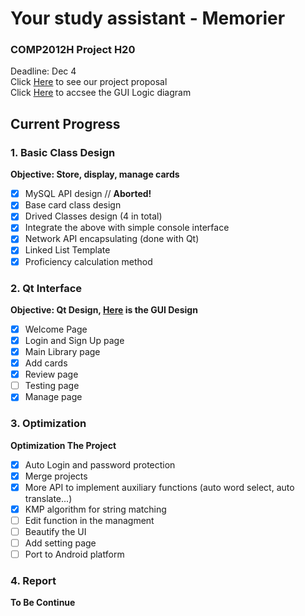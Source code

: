 # Your study assistant - Memorier
### COMP2012H Project H20
Deadline: Dec 4  
Click [Here](Proposal.md) to see our project proposal  
Click [Here](https://drive.google.com/file/d/1QqJLKz9xDS4XIAxSsNljEVxRXbxd51rZ/view?usp=sharing) to accsee the GUI Logic diagram

## Current Progress
### 1. Basic Class Design
**Objective: Store, display, manage cards**
- [x] MySQL API design // **Aborted!**
- [x] Base card class design 
- [x] Drived Classes design (4 in total)
- [x] Integrate the above with simple console interface
- [x] Network API encapsulating (done with Qt)
- [x] Linked List Template
- [x] Proficiency calculation method

### 2. Qt Interface
**Objective: Qt Design, [Here](https://drive.google.com/file/d/1QqJLKz9xDS4XIAxSsNljEVxRXbxd51rZ/view?usp=sharing) is the GUI Design**
- [x] Welcome Page
- [x] Login and Sign Up page
- [x] Main Library page
- [x] Add cards
- [x] Review page
- [ ] Testing page
- [x] Manage page

### 3. Optimization
**Optimization The Project**
- [x] Auto Login and password protection
- [x] Merge projects
- [x] More API to implement auxiliary functions (auto word select, auto translate...)
- [x] KMP algorithm for string matching
- [ ] Edit function in the managment
- [ ] Beautify the UI
- [ ] Add setting page 
- [ ] Port to Android platform

### 4. Report
**To Be Continue**
